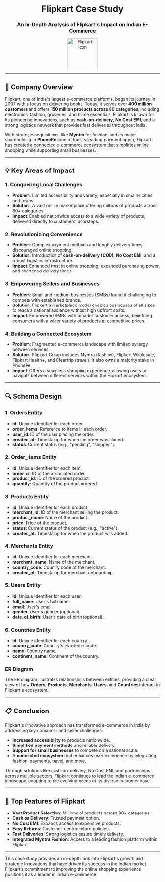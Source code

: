 <h1 align="center">Flipkart Case Study</h1>
<h3 align="center">An In-Depth Analysis of Flipkart's Impact on Indian E-Commerce</h3>

<p align="center"> 
<img src="https://www.flipkart.com/favicon.ico" alt="Flipkart Icon" height="100px">
</p>

---

## 📖 Company Overview

Flipkart, one of India's largest e-commerce platforms, began its journey in 2007 with a focus on delivering books. Today, it serves over **400 million customers** and offers **150 million products across 80 categories**, including electronics, fashion, groceries, and home essentials. Flipkart is known for its pioneering innovations, such as **cash-on-delivery**, **No Cost EMI**, and a strong logistics network that provides fast deliveries throughout India.

With strategic acquisitions, like **Myntra** for fashion, and its major shareholding in **PhonePe** (one of India's leading payment apps), Flipkart has created a connected e-commerce ecosystem that simplifies online shopping while supporting small businesses.

---

## 💡 Key Areas of Impact

### 1. Conquering Local Challenges
- **Problem**: Limited accessibility and variety, especially in smaller cities and towns.
- **Solution**: A vast online marketplace offering millions of products across 80+ categories.
- **Impact**: Enabled nationwide access to a wide variety of products, delivered directly to customers’ doorsteps.

### 2. Revolutionizing Convenience
- **Problem**: Complex payment methods and lengthy delivery times discouraged online shopping.
- **Solution**: Introduction of **cash-on-delivery (COD)**, **No Cost EMI**, and a robust logistics infrastructure.
- **Impact**: Enhanced trust in online shopping, expanded purchasing power, and shortened delivery times.

### 3. Empowering Sellers and Businesses
- **Problem**: Small and medium businesses (SMBs) found it challenging to compete with established brands.
- **Solution**: Flipkart's marketplace model enables businesses of all sizes to reach a national audience without high upfront costs.
- **Impact**: Empowered SMBs with broader customer access, benefiting consumers with a wider variety of products at competitive prices.

### 4. Building a Connected Ecosystem
- **Problem**: Fragmented e-commerce landscape with limited synergy between services.
- **Solution**: Flipkart Group includes Myntra (fashion), Flipkart Wholesale, Flipkart Health+, and Cleartrip (travel). It also owns a majority stake in PhonePe.
- **Impact**: Offers a seamless shopping experience, allowing users to navigate between different services within the Flipkart ecosystem.

---

## 🔍 Schema Design

### **1. Orders Entity**
   - **id**: Unique identifier for each order.
   - **order_items**: Reference to items in each order.
   - **user_id**: ID of the user placing the order.
   - **created_at**: Timestamp for when the order was placed.
   - **status**: Current status (e.g., "pending", "shipped").

### **2. Order_items Entity**
   - **id**: Unique identifier for each item.
   - **order_id**: ID of the associated order.
   - **product_id**: ID of the ordered product.
   - **quantity**: Quantity of the product ordered.

### **3. Products Entity**
   - **id**: Unique identifier for each product.
   - **merchant_id**: ID of the merchant selling the product.
   - **product_name**: Name of the product.
   - **price**: Price of the product.
   - **status**: Current status of the product (e.g., "active").
   - **created_at**: Timestamp for when the product was added.

### **4. Merchants Entity**
   - **id**: Unique identifier for each merchant.
   - **merchant_name**: Name of the merchant.
   - **country_code**: Country code of the merchant.
   - **created_at**: Timestamp for merchant onboarding.

### **5. Users Entity**
   - **id**: Unique identifier for each user.
   - **full_name**: User's full name.
   - **email**: User's email.
   - **gender**: User's gender (optional).
   - **date_of_birth**: User's date of birth (optional).

### **6. Countries Entity**
   - **id**: Unique identifier for each country.
   - **country_code**: Country's two-letter code.
   - **name**: Country name.
   - **continent_name**: Continent of the country.

### ER Diagram
The ER diagram illustrates relationships between entities, providing a clear view of how **Orders**, **Products**, **Merchants**, **Users**, and **Countries** interact in Flipkart's ecosystem.

---

## 📋 Conclusion

Flipkart's innovative approach has transformed e-commerce in India by addressing key consumer and seller challenges:
- **Increased accessibility** to products nationwide.
- **Simplified payment methods** and reliable delivery.
- **Support for small businesses** to compete on a national scale.
- A **connected ecosystem** that enhances user experience by integrating fashion, payments, travel, and more.

Through solutions like cash-on-delivery, No Cost EMI, and partnerships across multiple sectors, Flipkart continues to lead the Indian e-commerce landscape, adapting to the evolving needs of its diverse customer base.

---

## 🌟 Top Features of Flipkart

- **Vast Product Selection**: Millions of products across 80+ categories.
- **Cash on Delivery**: Trusted payment option.
- **No Cost EMI**: Expands access to expensive products.
- **Easy Returns**: Customer-centric return policies.
- **Fast Deliveries**: Strong logistics ensure timely delivery.
- **Integrated Myntra Fashion**: Access to a leading fashion platform within Flipkart.

---

This case study provides an in-depth look into Flipkart's growth and strategic innovations that have driven its success in the Indian market. Flipkart’s commitment to improving the online shopping experience positions it as a leader in Indian e-commerce.
